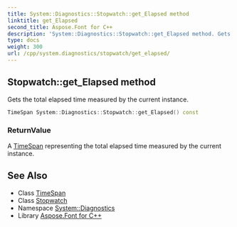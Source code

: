 ```yaml
---
title: System::Diagnostics::Stopwatch::get_Elapsed method
linktitle: get_Elapsed
second_title: Aspose.Font for C++
description: 'System::Diagnostics::Stopwatch::get_Elapsed method. Gets the total elapsed time measured by the current instance in C++.'
type: docs
weight: 300
url: /cpp/system.diagnostics/stopwatch/get_elapsed/
---
```

## Stopwatch::get_Elapsed method


Gets the total elapsed time measured by the current instance.

```cpp
TimeSpan System::Diagnostics::Stopwatch::get_Elapsed() const
```


### ReturnValue

A [TimeSpan](../../../system/timespan/) representing the total elapsed time measured by the current instance.

## See Also

* Class [TimeSpan](../../../system/timespan/)
* Class [Stopwatch](../)
* Namespace [System::Diagnostics](../../)
* Library [Aspose.Font for C++](../../../)
